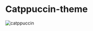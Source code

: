 # Catppuccin-theme

![catppuccin](https://github.com/user-attachments/assets/e2e06887-1bf2-4d89-9856-b0882b241cb2)
